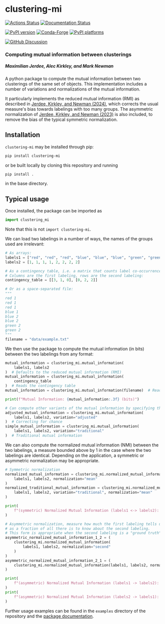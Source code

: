 # clustering-mi

[![Actions Status][actions-badge]][actions-link]
[![Documentation Status][rtd-badge]][rtd-link]

[![PyPI version][pypi-version]][pypi-link]
[![Conda-Forge][conda-badge]][conda-link]
[![PyPI platforms][pypi-platforms]][pypi-link]

[![GitHub Discussion][github-discussions-badge]][github-discussions-link]

<!-- SPHINX-START -->

<!-- prettier-ignore-start -->
[actions-badge]:            https://github.com/maxjerdee/clustering-mi/workflows/CI/badge.svg
[actions-link]:             https://github.com/maxjerdee/clustering-mi/actions
[conda-badge]:              https://img.shields.io/conda/vn/conda-forge/clustering-mi
[conda-link]:               https://github.com/conda-forge/clustering-mi-feedstock
[github-discussions-badge]: https://img.shields.io/static/v1?label=Discussions&message=Ask&color=blue&logo=github
[github-discussions-link]:  https://github.com/maxjerdee/clustering-mi/discussions
[pypi-link]:                https://pypi.org/project/clustering-mi/
[pypi-platforms]:           https://img.shields.io/pypi/pyversions/clustering-mi
[pypi-version]:             https://img.shields.io/pypi/v/clustering-mi
[rtd-badge]:                https://readthedocs.org/projects/clustering-mi/badge/?version=latest
[rtd-link]:                 https://clustering-mi.readthedocs.io/en/latest/?badge=latest

<!-- prettier-ignore-end -->

### Computing mutual information between clusterings

##### Maximilian Jerdee, Alec Kirkley, and Mark Newman

A python package to compute the mutual information between two clusterings of
the same set of objects. This implementation includes a number of variations and
normalizations of the mutual information.

It particularly implements the reduced mutual information (RMI) as described in
[Jerdee, Kirkley, and Newman (2024)](https://arxiv.org/pdf/2405.05393), which
corrects the usual measure's bias towards labelings with too many groups. The
asymmetric normalization of
[Jerdee, Kirkley, and Newman (2023)](https://arxiv.org/abs/2307.01282) is also
included, to remove the bias of the typical symmetric normalization.

## Installation

`clustering-mi` may be installed through pip:

```bash
pip install clustering-mi
```

or be built locally by cloning this repository and running

```bash
pip install .
```

in the base directory.

## Typical usage

Once installed, the package can be imported as

```python
import clustering_mi
```

Note that this is not `import clustering-mi`.

We can load two labelings in a number of ways, the names of the groups used are
irrelevant:

```python
# As arrays:
labels1 = ["red", "red", "red", "blue", "blue", "blue", "green", "green"]
labels2 = [1, 1, 1, 1, 2, 2, 2, 2]

# As a contingency table, i.e. a matrix that counts label co-occurrences.
# Columns are the first labeling, rows are the second labeling:
contingency_table = [[3, 1, 0], [0, 2, 2]]

# Or as a space-separated file:
"""
red 1
red 1
red 1
blue 1
blue 2
blue 2
green 2
green 2
"""
filename = "data/example.txt"
```

We then use the package to compute the mutual information (in bits) between the
two labelings from any format:

```python
mutual_information = clustering_mi.mutual_information(
    labels1, labels2
)  # Defaults to the reduced mutual information (RMI)
mutual_information = clustering_mi.mutual_information(
    contingency_table
)  # Reads the contingency table
mutual_information = clustering_mi.mutual_information(filename)  # Reads the file

print(f"Mutual Information: {mutual_information:.3f} (bits)")

# Can compute other variants of the mutual information by specifying the type parameter.
adjusted_mutual_information = clustering_mi.mutual_information(
    labels1, labels2, variation="adjusted"
)  # Correcting for chance
simple_mutual_information = clustering_mi.mutual_information(
    labels1, labels2, variation="traditional"
)  # Traditional mutual information
```

We can also compute the normalized mutual information (NMI) between the two
labelings, a measure bounded above by 1 in the case where the two labelings are
identical. Depending on the application, a symmetric or asymmetric normalization
may be appropriate.

```python
# Symmetric normalization
normalized_mutual_information = clustering_mi.normalized_mutual_information(
    labels1, labels2, normalization="mean"
)
normalized_traditional_mutual_information = clustering_mi.normalized_mutual_information(
    labels1, labels2, variation="traditional", normalization="mean"
)

print(
    f"(symmetric) Normalized Mutual Information (labels1 <-> labels2): {normalized_mutual_information:.3f}"
)

# Asymmetric normalization, measure how much the first labeling tells us about the second,
# as a fraction of all there is to know about the second labeling.
# This form is appropriate when the second labeling is a "ground truth" and the first is a prediction.
asymmetric_normalized_mutual_information_1_2 = (
    clustering_mi.normalized_mutual_information(
        labels1, labels2, normalization="second"
    )
)
asymmetric_normalized_mutual_information_2_1 = (
    clustering_mi.normalized_mutual_information(labels1, labels2, normalization="first")
)

print(
    f"(asymmetric) Normalized Mutual Information (labels1 -> labels2): {asymmetric_normalized_mutual_information_1_2:.3f}"
)
print(
    f"(asymmetric) Normalized Mutual Information (labels2 -> labels1): {asymmetric_normalized_mutual_information_2_1:.3f}"
)
```

Further usage examples can be found in the `examples` directory of the
repository and the [package documentation][rtd-link].
